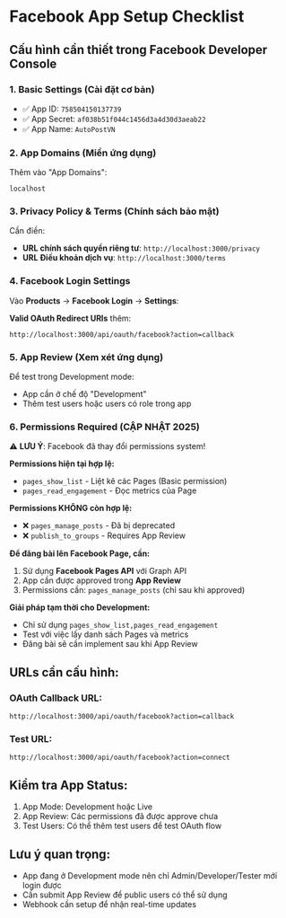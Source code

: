 # Facebook App Setup Checklist

## Cấu hình cần thiết trong Facebook Developer Console

### 1. Basic Settings (Cài đặt cơ bản)
- ✅ App ID: `758504150137739` 
- ✅ App Secret: `af038b51f044c1456d3a4d30d3aeab22`
- ✅ App Name: `AutoPostVN`

### 2. App Domains (Miền ứng dụng)
Thêm vào "App Domains":
```
localhost
```

### 3. Privacy Policy & Terms (Chính sách bảo mật)
Cần điền:
- **URL chính sách quyền riêng tư**: `http://localhost:3000/privacy`
- **URL Điều khoản dịch vụ**: `http://localhost:3000/terms`

### 4. Facebook Login Settings
Vào **Products** → **Facebook Login** → **Settings**:

**Valid OAuth Redirect URIs** thêm:
```
http://localhost:3000/api/oauth/facebook?action=callback
```

### 5. App Review (Xem xét ứng dụng)
Để test trong Development mode:
- App cần ở chế độ "Development"
- Thêm test users hoặc users có role trong app

### 6. Permissions Required (CẬP NHẬT 2025)
⚠️ **LƯU Ý**: Facebook đã thay đổi permissions system!

**Permissions hiện tại hợp lệ:**
- `pages_show_list` - Liệt kê các Pages (Basic permission)
- `pages_read_engagement` - Đọc metrics của Page

**Permissions KHÔNG còn hợp lệ:**
- ❌ `pages_manage_posts` - Đã bị deprecated
- ❌ `publish_to_groups` - Requires App Review

**Để đăng bài lên Facebook Page, cần:**
1. Sử dụng **Facebook Pages API** với Graph API
2. App cần được approved trong **App Review**
3. Permissions cần: `pages_manage_posts` (chỉ sau khi approved)

**Giải pháp tạm thời cho Development:**
- Chỉ sử dụng `pages_show_list,pages_read_engagement`
- Test với việc lấy danh sách Pages và metrics
- Đăng bài sẽ cần implement sau khi App Review

## URLs cần cấu hình:

### OAuth Callback URL:
```
http://localhost:3000/api/oauth/facebook?action=callback
```

### Test URL:
```
http://localhost:3000/api/oauth/facebook?action=connect
```

## Kiểm tra App Status:
1. App Mode: Development hoặc Live
2. App Review: Các permissions đã được approve chưa
3. Test Users: Có thể thêm test users để test OAuth flow

## Lưu ý quan trọng:
- App đang ở Development mode nên chỉ Admin/Developer/Tester mới login được
- Cần submit App Review để public users có thể sử dụng
- Webhook cần setup để nhận real-time updates
